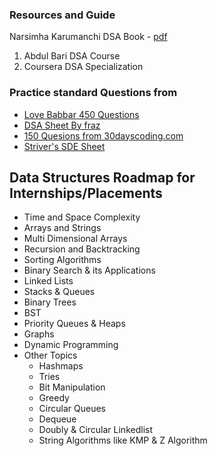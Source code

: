 ### Resources and Guide

Narsimha Karumanchi DSA Book - [pdf](http://www.dhimangaurav.com/docs/data.pdf)


1) Abdul Bari DSA Course
2) Coursera DSA Specialization


### Practice standard Questions from

   - [Love Babbar 450 Questions]()
   - [DSA Sheet By fraz]()
   - [150 Quesions from 30dayscoding.com]()
   - [Striver's SDE Sheet]()


 ## Data Structures Roadmap for Internships/Placements

* Time and Space Complexity
* Arrays and Strings
* Multi Dimensional Arrays
* Recursion and Backtracking
* Sorting Algorithms
* Binary Search & its Applications
* Linked Lists
* Stacks & Queues
* Binary Trees
* BST
* Priority Queues & Heaps
* Graphs
* Dynamic Programming
* Other Topics
    * Hashmaps
    * Tries
    * Bit Manipulation
    * Greedy
    * Circular Queues
    * Dequeue
    * Doubly & Circular Linkedlist
    * String Algorithms like KMP & Z Algorithm

